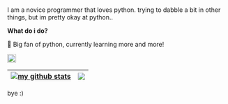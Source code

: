 

<br />

I am a novice programmer that loves python. trying to dabble a bit in other things, but im pretty okay at python..

**What do i do?**

🐍 Big fan of python, currently learning more and more!



<code><img height="20" alt="python" src="https://upload.wikimedia.org/wikipedia/commons/thumb/c/c3/Python-logo-notext.svg/1869px-Python-logo-notext.svg.png"></code>



| <a href="https://github.com/anuraghazra/github-readme-stats"><img align="center" src="https://github-readme-stats.vercel.app/api?username=fluxc0&show_icons=true&include_all_commits=true&theme=buefy&hide_border=true" alt="my github stats" /></a> | <a href="https://github.com/anuraghazra/github-readme-stats"><img align="center" src="https://github-readme-stats.vercel.app/api/top-langs/?username=fluxc0&layout=compact&theme=buefy&hide_border=true" /></a> |
| ------------- | ------------- |

bye :)
